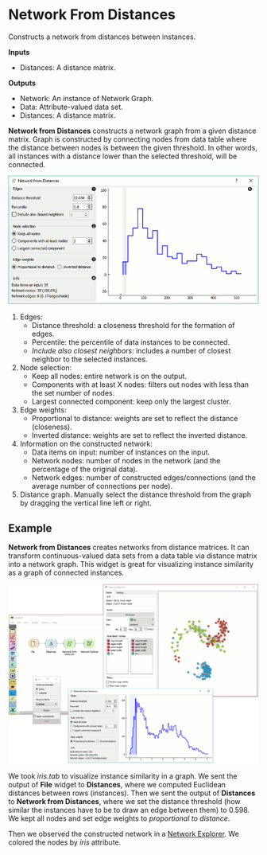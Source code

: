 Network From Distances
======================

Constructs a network from distances between instances.

**Inputs**

- Distances: A distance matrix.

**Outputs**

- Network: An instance of Network Graph.
- Data: Attribute-valued data set.
- Distances: A distance matrix.

**Network from Distances** constructs a network graph from a given distance matrix. Graph is constructed by connecting nodes from data table where the distance between nodes is between the given threshold. In other words, all instances with a distance lower than the selected threshold, will be connected.

![](images/network-from-distances-stamped.png)

1. Edges:
   - Distance threshold: a closeness threshold for the formation of edges.
   - Percentile: the percentile of data instances to be connected.
   - *Include also closest neighbors*: includes a number of closest neighbor to the selected instances.
2. Node selection:
   - Keep all nodes: entire network is on the output.
   - Components with at least X nodes: filters out nodes with less than the set number of nodes.
   - Largest connected component: keep only the largest cluster.
3. Edge weights:
   - Proportional to distance: weights are set to reflect the distance (closeness).
   - Inverted distance: weights are set to reflect the inverted distance.
4. Information on the constructed network:
   - Data items on input: number of instances on the input.
   - Network nodes: number of nodes in the network (and the percentage of the original data).
   - Network edges: number of constructed edges/connections (and the average number of connections per node).
5. Distance graph. Manually select the distance threshold from the graph by dragging the vertical line left or right.

Example
-------

**Network from Distances** creates networks from distance matrices. It can transform continuous-valued data sets from a data table via distance matrix into a network graph. This widget is great for visualizing instance similarity as a graph of connected instances.

![](images/network-from-distances-example.png)

We took *iris.tab* to visualize instance similarity in a graph. We sent the output of **File** widget to **Distances**, where we computed Euclidean distances between rows (instances). Then we sent the output of **Distances** to **Network from Distances**, where we set the distance threshold (how similar the instances have to be to draw an edge between them) to 0.598. We kept all nodes and set edge weights to *proportional to distance*.

Then we observed the constructed network in a [Network Explorer](networkexplorer.md). We colored the nodes by *iris* attribute.
